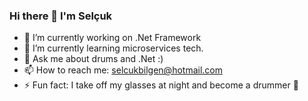 ### Hi there 👋 I'm Selçuk


- 🔭 I’m currently working on .Net Framework
- 🌱 I’m currently learning microservices tech.
- 💬 Ask me about drums and .Net :)
- 📫 How to reach me: selcukbilgen@hotmail.com
- ⚡ Fun fact: I take off my glasses at night and become a drummer 🥁

